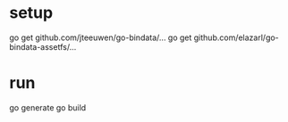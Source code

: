 # setup
go get github.com/jteeuwen/go-bindata/...
go get github.com/elazarl/go-bindata-assetfs/...

# run
go generate
go build
